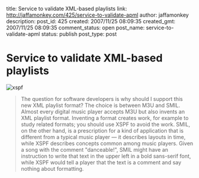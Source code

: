 title: Service to validate XML-based playlists
link: http://jaffamonkey.com/425/service-to-validate-apml
author: jaffamonkey
description: 
post_id: 425
created: 2007/11/25 08:09:35
created_gmt: 2007/11/25 08:09:35
comment_status: open
post_name: service-to-validate-apml
status: publish
post_type: post

# Service to validate XML-based playlists

![xspf](http://www.jaffamonkey.co.uk/images/xspf.gif)  
  


> The question for software developers is why should I support this new XML playlist format? The choice is between M3U and SMIL. Almost every digital music player accepts M3U but also invents an XML playlist format. Inventing a format creates work, for example to study related formats; you should use XSPF to avoid the work. SMIL, on the other hand, is a prescription for a kind of application that is different from a typical music player — it describes layouts in time, while XSPF describes concepts common among music players. Given a song with the comment "danceable!", SMIL might have an instruction to write that text in the upper left in a bold sans-serif font, while XSPF would tell a player that the text is a comment and say nothing about formatting.